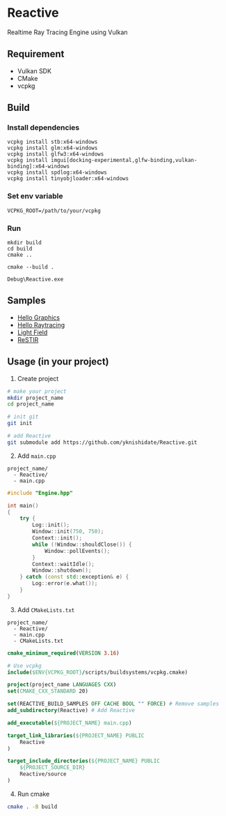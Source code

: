 # Reactive

Realtime Ray Tracing Engine using Vulkan

## Requirement

- Vulkan SDK
- CMake
- vcpkg

## Build

### Install dependencies

```
vcpkg install stb:x64-windows
vcpkg install glm:x64-windows
vcpkg install glfw3:x64-windows
vcpkg install imgui[docking-experimental,glfw-binding,vulkan-binding]:x64-windows
vcpkg install spdlog:x64-windows
vcpkg install tinyobjloader:x64-windows
```

### Set env variable

```
VCPKG_ROOT=/path/to/your/vcpkg
```

### Run

```
mkdir build
cd build
cmake ..

cmake --build .

Debug\Reactive.exe
```

## Samples

- [Hello Graphics](sample/hello_graphics/)
- [Hello Raytracing](sample/hello_raytracing/)
- [Light Field](sample/light_field/)
- [ReSTIR](sample/restir/)

## Usage (in your project)

1. Create project

```sh
# make your project
mkdir project_name
cd project_name

# init git
git init

# add Reactive
git submodule add https://github.com/yknishidate/Reactive.git
```

2. Add `main.cpp`

```
project_name/
  - Reactive/
  - main.cpp
```

```cpp
#include "Engine.hpp"

int main()
{
    try {
        Log::init();
        Window::init(750, 750);
        Context::init();
        while (!Window::shouldClose()) {
            Window::pollEvents();
        }
        Context::waitIdle();
        Window::shutdown();
    } catch (const std::exception& e) {
        Log::error(e.what());
    }
}
```

3. Add `CMakeLists.txt`

```
project_name/
  - Reactive/
  - main.cpp
  - CMakeLists.txt
```

```cmake
cmake_minimum_required(VERSION 3.16)

# Use vcpkg
include($ENV{VCPKG_ROOT}/scripts/buildsystems/vcpkg.cmake)

project(project_name LANGUAGES CXX)
set(CMAKE_CXX_STANDARD 20)

set(REACTIVE_BUILD_SAMPLES OFF CACHE BOOL "" FORCE) # Remove samples
add_subdirectory(Reactive) # Add Reactive

add_executable(${PROJECT_NAME} main.cpp)

target_link_libraries(${PROJECT_NAME} PUBLIC 
    Reactive
)

target_include_directories(${PROJECT_NAME} PUBLIC
    ${PROJECT_SOURCE_DIR}
    Reactive/source
)
```

4. Run cmake

```sh
cmake . -B build
```
